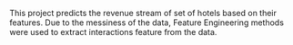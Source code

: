 This project predicts the revenue stream of set of hotels based on their features.
Due to the messiness of the data, Feature Engineering methods were used to extract 
interactions feature from the data.
